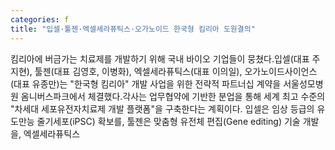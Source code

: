```yaml
---
categories: f
title: "입셀·툴젠·엑셀세라퓨틱스·오가노이드 한국형 킴리아 도원결의"
---
```

킴리아에 버금가는 치료제를 개발하기 위해 국내 바이오 기업들이 뭉쳤다.입셀(대표 주지현), 툴젠(대표 김영호, 이병화), 엑셀세라퓨틱스(대표 이의일), 오가노이드사이언스(대표 유종만)는 "한국형 킴리아" 개발 사업을 위한 전략적 파트너십 계약을 서울성모병원 옴니버스파크에서 체결했다.각사는 업무협약에 기반한 분업을 통해 세계 최고 수준의 "차세대 세포유전자치료제 개발 플랫폼"을 구축한다는 계획이다. 입셀은 임상 등급의 유도만능 줄기세포(iPSC) 확보를, 툴젠은 맞춤형 유전체 편집(Gene editing) 기술 개발을, 엑셀세라퓨틱스